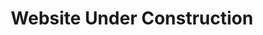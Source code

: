 ---
excerpt: "Online reservations coming soon"
title: "Website Under Construction"
layout: single
header:
    overlay_image: /assets/images/SKAT2.jpg
    show_overlay_excerpt: true
    overlay_filter: 0.5
    actions:
    - label: "Find your adventure"
      url: "/_pages/calendar.html"
---